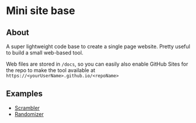 # Mini site base

## About

A super lightweight code base to create a single page website. Pretty useful to build a small web-based tool.

Web files are stored in `/docs`, so you can easily also enable GitHub Sites for the repo to make the tool available at `https://<yourUserName>.github.io/<repoName>`

## Examples

 - [Scrambler](https://deepnight.github.io/mini-scrambler/)
 - [Randomizer](https://deepnight.github.io/mini-randomizer/)

